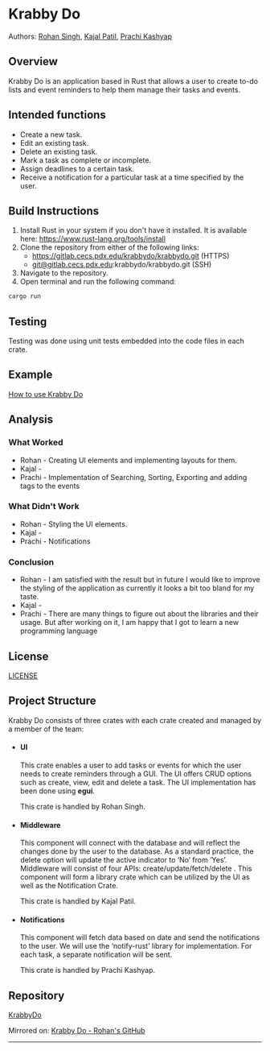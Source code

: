 # Krabby Do

Authors: [Rohan Singh](mailto:rohsingh@pdx.edu), [Kajal Patil](mailto:kajal@pdx.edu), [Prachi Kashyap](mailto:pk23@pdx.edu)

## Overview

Krabby Do is an application based in Rust that allows a user to create to-do lists and event reminders to help them manage their tasks and events.

## Intended functions

- Create a new task.
- Edit an existing task.
- Delete an existing task.
- Mark a task as complete or incomplete.
- Assign deadlines to a certain task.
- Receive a notification for a particular task at a time specified by the user.

## Build Instructions

1. Install Rust in your system if you don't have it installed. It is available here: https://www.rust-lang.org/tools/install
2. Clone the repository from either of the following links:
   - https://gitlab.cecs.pdx.edu/krabbydo/krabbydo.git (HTTPS)
   - git@gitlab.cecs.pdx.edu:krabbydo/krabbydo.git (SSH)
3. Navigate to the repository.
4. Open terminal and run the following command:

```sh
cargo run
```

## Testing

Testing was done using unit tests embedded into the code files in each crate.

## Example

[How to use Krabby Do](./resources/usage_example.md)

## Analysis

### What Worked

- Rohan - Creating UI elements and implementing layouts for them.
- Kajal -
- Prachi - Implementation of Searching, Sorting, Exporting and adding tags to the events

### What Didn't Work

- Rohan - Styling the UI elements.
- Kajal -
- Prachi - Notifications

### Conclusion

- Rohan - I am satisfied with the result but in future I would like to improve the styling of the application as currently it looks a bit too bland for my taste.
- Kajal -
- Prachi - There are many things to figure out about the libraries and their usage. But after working on it, I am happy that I got to learn a new programming language

## License

[LICENSE](./LICENSE)

## Project Structure

Krabby Do consists of three crates with each crate created and managed by a member of the team:

- #### UI

  This crate enables a user to add tasks or events for which the user needs to create reminders through a GUI. The UI offers CRUD options such as create, view, edit and delete a task. The UI implementation has been done using **egui**.

  This crate is handled by Rohan Singh.

- #### Middleware

  This component will connect with the database and will reflect the changes done by the user to the database. As a standard practice, the delete option will update the active indicator to ‘No’ from ‘Yes’. Middleware will consist of four APIs: create/update/fetch/delete . This component will form a library crate which can be utilized by the UI as well as the Notification Crate.

  This crate is handled by Kajal Patil.

- #### Notifications

  This component will fetch data based on date and send the notifications to the user. We will use the ‘notify-rust’ library for implementation. For each task, a separate notification will be sent.

  This crate is handled by Prachi Kashyap.

## Repository

[KrabbyDo](https://gitlab.cecs.pdx.edu/krabbydo/krabbydo)

Mirrored on: [Krabby Do - Rohan's GitHub](https://github.com/rohan-singh1/KrabbyDo)

---
